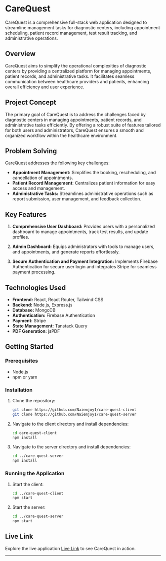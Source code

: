 
# CareQuest

CareQuest is a comprehensive full-stack web application designed to streamline management tasks for diagnostic centers, including appointment scheduling, patient record management, test result tracking, and administrative operations.

## Overview

CareQuest aims to simplify the operational complexities of diagnostic centers by providing a centralized platform for managing appointments, patient records, and administrative tasks. It facilitates seamless communication between healthcare providers and patients, enhancing overall efficiency and user experience.

## Project Concept

The primary goal of CareQuest is to address the challenges faced by diagnostic centers in managing appointments, patient records, and administrative tasks efficiently. By offering a robust suite of features tailored for both users and administrators, CareQuest ensures a smooth and organized workflow within the healthcare environment.

## Problem Solving

CareQuest addresses the following key challenges:
- **Appointment Management:** Simplifies the booking, rescheduling, and cancellation of appointments.
- **Patient Record Management:** Centralizes patient information for easy access and management.
- **Administrative Tasks:** Streamlines administrative operations such as report submission, user management, and feedback collection.

## Key Features

1. **Comprehensive User Dashboard:** Provides users with a personalized dashboard to manage appointments, track test results, and update profiles.
   
2. **Admin Dashboard:** Equips administrators with tools to manage users, and appointments, and generate reports effortlessly.
   
3. **Secure Authentication and Payment Integration:** Implements Firebase Authentication for secure user login and integrates Stripe for seamless payment processing.

## Technologies Used

- **Frontend:** React, React Router, Tailwind CSS
- **Backend:** Node.js, Express.js
- **Database:** MongoDB
- **Authentication:** Firebase Authentication
- **Payment:** Stripe
- **State Management:** Tanstack Query
- **PDF Generation:** jsPDF

## Getting Started

### Prerequisites

- Node.js
- npm or yarn

### Installation

1. Clone the repository:

   ```sh
   git clone https://github.com/Naiemjoy1/care-quest-client
   git clone https://github.com/Naiemjoy1/care-quest-server
   ```

2. Navigate to the client directory and install dependencies:

   ```sh
   cd care-quest-client
   npm install
   ```

3. Navigate to the server directory and install dependencies:

   ```sh
   cd ../care-quest-server
   npm install
   ```

### Running the Application

1. Start the client:

   ```sh
   cd ../care-quest-client
   npm start
   ```

2. Start the server:

   ```sh
   cd ../care-quest-server
   npm start
   ```

## Live Link

Explore the live application [Live Link](https://care-quest-2ae20.web.app/) to see CareQuest in action.

---
